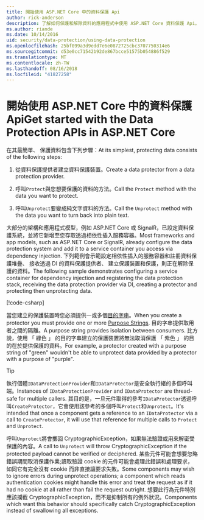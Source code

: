 ```yaml
---
title: 開始使用 ASP.NET Core 中的資料保護 Api
author: rick-anderson
description: 了解如何保護和解除資料的應用程式中使用 ASP.NET Core 資料保護 Api。
ms.author: riande
ms.date: 10/14/2016
uid: security/data-protection/using-data-protection
ms.openlocfilehash: 25bf099a3d9edd7e6e0872725cbc3707750314e6
ms.sourcegitcommit: d53e0cc71542b92de867bcce51575b054886f529
ms.translationtype: MT
ms.contentlocale: zh-TW
ms.lasthandoff: 08/16/2018
ms.locfileid: "41827258"
---
```

# <a name="get-started-with-the-data-protection-apis-in-aspnet-core"></a><span data-ttu-id="86c4c-103">開始使用 ASP.NET Core 中的資料保護 Api</span><span class="sxs-lookup"><span data-stu-id="86c4c-103">Get started with the Data Protection APIs in ASP.NET Core</span></span>

<a name="security-data-protection-getting-started"></a>

<span data-ttu-id="86c4c-104">在其最簡單、 保護資料包含下列步驟：</span><span class="sxs-lookup"><span data-stu-id="86c4c-104">At its simplest, protecting data consists of the following steps:</span></span>

1. <span data-ttu-id="86c4c-105">從資料保護提供者建立資料保護裝置。</span><span class="sxs-lookup"><span data-stu-id="86c4c-105">Create a data protector from a data protection provider.</span></span>

2. <span data-ttu-id="86c4c-106">呼叫`Protect`與您想要保護的資料的方法。</span><span class="sxs-lookup"><span data-stu-id="86c4c-106">Call the `Protect` method with the data you want to protect.</span></span>

3. <span data-ttu-id="86c4c-107">呼叫`Unprotect`要變成純文字資料的方法。</span><span class="sxs-lookup"><span data-stu-id="86c4c-107">Call the `Unprotect` method with the data you want to turn back into plain text.</span></span>

<span data-ttu-id="86c4c-108">大部分的架構和應用程式模型，例如 ASP.NET Core 或 SignalR，已設定資料保護系統，並將它新增至您存取透過相依性插入服務容器。</span><span class="sxs-lookup"><span data-stu-id="86c4c-108">Most frameworks and app models, such as ASP.NET Core or SignalR, already configure the data protection system and add it to a service container you access via dependency injection.</span></span> <span data-ttu-id="86c4c-109">下列範例會示範設定相依性插入的服務容器和註冊資料保護堆疊、 接收透過 DI 的資料保護提供者、 建立保護裝置和保護，則正在解除保護的資料。</span><span class="sxs-lookup"><span data-stu-id="86c4c-109">The following sample demonstrates configuring a service container for dependency injection and registering the data protection stack, receiving the data protection provider via DI, creating a protector and protecting then unprotecting data.</span></span>

[!code-csharp[](../../security/data-protection/using-data-protection/samples/protectunprotect.cs?highlight=26,34,35,36,37,38,39,40)]

<span data-ttu-id="86c4c-110">當您建立的保護裝置時您必須提供一或多個[目的字串](xref:security/data-protection/consumer-apis/purpose-strings)。</span><span class="sxs-lookup"><span data-stu-id="86c4c-110">When you create a protector you must provide one or more [Purpose Strings](xref:security/data-protection/consumer-apis/purpose-strings).</span></span> <span data-ttu-id="86c4c-111">目的字串提供取用者之間的隔離。</span><span class="sxs-lookup"><span data-stu-id="86c4c-111">A purpose string provides isolation between consumers.</span></span> <span data-ttu-id="86c4c-112">比方說，使用 「 綠色 」 的目的字串建立的保護裝置將無法取消保護 「 紫色 」 的目的在於提供保護的資料。</span><span class="sxs-lookup"><span data-stu-id="86c4c-112">For example, a protector created with a purpose string of "green" wouldn't be able to unprotect data provided by a protector with a purpose of "purple".</span></span>

>[!TIP]
> <span data-ttu-id="86c4c-113">執行個體`IDataProtectionProvider`和`IDataProtector`是安全執行緒的多個呼叫端。</span><span class="sxs-lookup"><span data-stu-id="86c4c-113">Instances of `IDataProtectionProvider` and `IDataProtector` are thread-safe for multiple callers.</span></span> <span data-ttu-id="86c4c-114">其目的是，一旦元件取得的參考`IDataProtector`透過呼叫`CreateProtector`，它會使用該參考的多個呼叫`Protect`和`Unprotect`。</span><span class="sxs-lookup"><span data-stu-id="86c4c-114">It's intended that once a component gets a reference to an `IDataProtector` via a call to `CreateProtector`, it will use that reference for multiple calls to `Protect` and `Unprotect`.</span></span>
>
><span data-ttu-id="86c4c-115">呼叫`Unprotect`將會擲回 CryptographicException，如果無法驗證或用來解密受保護的內容。</span><span class="sxs-lookup"><span data-stu-id="86c4c-115">A call to `Unprotect` will throw CryptographicException if the protected payload cannot be verified or deciphered.</span></span> <span data-ttu-id="86c4c-116">某些元件可能會想要忽略錯誤期間取消保護作業;讀取驗證 cookie 的元件可能會處理此錯誤和處理要求，如同它有完全沒有 cookie 而非直接讓要求失敗。</span><span class="sxs-lookup"><span data-stu-id="86c4c-116">Some components may wish to ignore errors during unprotect operations; a component which reads authentication cookies might handle this error and treat the request as if it had no cookie at all rather than fail the request outright.</span></span> <span data-ttu-id="86c4c-117">想要此行為元件特別應該攔截 CryptographicException，而不是抑制所有的例外狀況。</span><span class="sxs-lookup"><span data-stu-id="86c4c-117">Components which want this behavior should specifically catch CryptographicException instead of swallowing all exceptions.</span></span>
